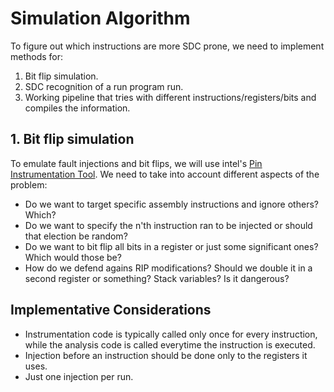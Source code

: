 # Simulation Algorithm

To figure out which instructions are more SDC prone, we need to implement methods for:

1. Bit flip simulation.
2. SDC recognition of a run program run.
3. Working pipeline that tries with different instructions/registers/bits and compiles the information.

## 1. Bit flip simulation

To emulate fault injections and bit flips, we will use intel's [Pin Instrumentation Tool](https://www.intel.com/content/www/us/en/developer/articles/tool/pin-a-dynamic-binary-instrumentation-tool.html). We need to take into account different aspects of the problem:

- Do we want to target specific assembly instructions and ignore others? Which?
- Do we want to specify the n'th instruction ran to be injected or should that election be random?
- Do we want to bit flip all bits in a register or just some significant ones? Which would those be?
- How do we defend agains RIP modifications? Should we double it in a second register or something? Stack variables? Is it dangerous?

## Implementative Considerations
- Instrumentation code is typically called only once for every instruction, while the analysis code is called everytime the instruction is executed.
- Injection before an instruction should be done only to the registers it uses.
- Just one injection per run.